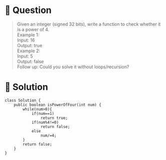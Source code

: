 # :crystal_ball: Question

> Given an integer (signed 32 bits), write a function to check whether it is a power of 4.  
> Example 1:  
> Input: 16  
> Output: true  
> Example 2:  
> Input: 5  
> Output: false  
> Follow up: Could you solve it without loops/recursion?  

# :dragon: Solution
```
class Solution {
    public boolean isPowerOfFour(int num) {
        while(num>0){
            if(num==1)
                return true;
            if(num%4!=0)
                return false;
            else
                num/=4;
        }
        return false;
    }
}
```
